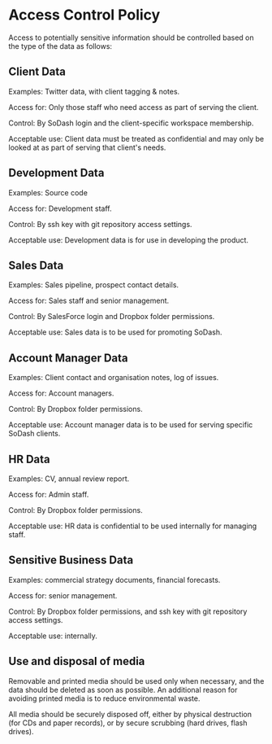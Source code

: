 # Access Control Policy

Access to potentially sensitive information should be controlled based on the type of the data as follows: 


## Client Data

Examples: Twitter data, with client tagging & notes.

Access for: Only those staff who need access as part of serving the client.

Control: By SoDash login and the client-specific workspace membership.

Acceptable use: Client data must be treated as confidential and may only be looked at as part of serving that client's needs.  


## Development Data 

Examples: Source code

Access for: Development staff.

Control: By ssh key with git repository access settings.

Acceptable use: Development data is for use in developing the product.  


## Sales Data

Examples: Sales pipeline, prospect contact details.

Access for: Sales staff and senior management.

Control: By SalesForce login and Dropbox folder permissions.

Acceptable use: Sales data is to be used for promoting SoDash.



## Account Manager Data

Examples: Client contact and organisation notes, log of issues.

Access for: Account managers.

Control: By Dropbox folder permissions.

Acceptable use: Account manager data is to be used for serving specific SoDash clients.



## HR Data

Examples: CV, annual review report.

Access for: Admin staff.

Control: By Dropbox folder permissions.

Acceptable use: HR data is confidential to be used internally for managing staff.


## Sensitive Business Data

Examples: commercial strategy documents, financial forecasts.

Access for: senior management.

Control: By Dropbox folder permissions, and ssh key with git repository access settings.

Acceptable use: internally.


## Use and disposal of media

Removable and printed media should be used only when necessary, and the data should be deleted as soon as possible. An additional reason for avoiding printed media is to reduce environmental waste.

All media should be securely disposed off, either by physical destruction (for CDs and paper records), or by secure scrubbing (hard drives, flash drives).

